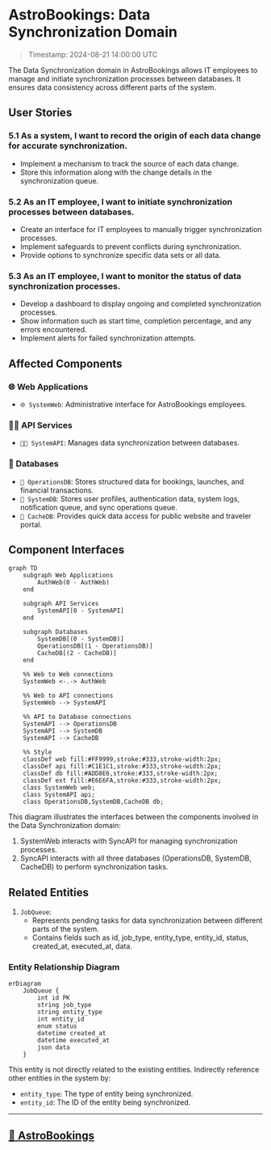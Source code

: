 # AstroBookings: Data Synchronization Domain

> Timestamp: 2024-08-21 14:00:00 UTC

The Data Synchronization domain in AstroBookings allows IT employees to manage and initiate synchronization processes between databases. It ensures data consistency across different parts of the system.

## User Stories

### 5.1 As a system, I want to record the origin of each data change for accurate synchronization.

- Implement a mechanism to track the source of each data change.
- Store this information along with the change details in the synchronization queue.

### 5.2 As an IT employee, I want to initiate synchronization processes between databases.

- Create an interface for IT employees to manually trigger synchronization processes.
- Implement safeguards to prevent conflicts during synchronization.
- Provide options to synchronize specific data sets or all data.

### 5.3 As an IT employee, I want to monitor the status of data synchronization processes.

- Develop a dashboard to display ongoing and completed synchronization processes.
- Show information such as start time, completion percentage, and any errors encountered.
- Implement alerts for failed synchronization attempts.

## Affected Components

### 🌐 Web Applications

- `🌐 SystemWeb`: Administrative interface for AstroBookings employees.

### 🧑‍💼 API Services

- `🧑‍💼 SystemAPI`: Manages data synchronization between databases.

### 📇 Databases

- `📇 OperationsDB`: Stores structured data for bookings, launches, and financial transactions.
- `📇 SystemDB`: Stores user profiles, authentication data, system logs, notification queue, and sync operations queue.
- `📇 CacheDB`: Provides quick data access for public website and traveler portal.

## Component Interfaces

```mermaid
graph TD
    subgraph Web Applications
        AuthWeb(0 - AuthWeb)
    end

    subgraph API Services
        SystemAPI[0 - SystemAPI]
    end

    subgraph Databases
        SystemDB[(0 - SystemDB)]
        OperationsDB[(1 - OperationsDB)]
        CacheDB[(2 - CacheDB)]
    end

    %% Web to Web connections
    SystemWeb <-.-> AuthWeb

    %% Web to API connections
    SystemWeb --> SystemAPI

    %% API to Database connections
    SystemAPI --> OperationsDB
    SystemAPI --> SystemDB
    SystemAPI --> CacheDB

    %% Style
    classDef web fill:#FF9999,stroke:#333,stroke-width:2px;
    classDef api fill:#C1E1C1,stroke:#333,stroke-width:2px;
    classDef db fill:#ADD8E6,stroke:#333,stroke-width:2px;
    classDef ext fill:#E6E6FA,stroke:#333,stroke-width:2px;
    class SystemWeb web;
    class SystemAPI api;
    class OperationsDB,SystemDB,CacheDB db;
```

This diagram illustrates the interfaces between the components involved in the Data Synchronization domain:

1. SystemWeb interacts with SyncAPI for managing synchronization processes.
2. SyncAPI interacts with all three databases (OperationsDB, SystemDB, CacheDB) to perform synchronization tasks.

## Related Entities

1. `JobQueue`:
   - Represents pending tasks for data synchronization between different parts of the system.
   - Contains fields such as id, job_type, entity_type, entity_id, status, created_at, executed_at, data.

### Entity Relationship Diagram

```mermaid
erDiagram
    JobQueue {
        int id PK
        string job_type
        string entity_type
        int entity_id
        enum status
        datetime created_at
        datetime executed_at
        json data
    }
```

This entity is not directly related to the existing entities.
Indirectly reference other entities in the system by:

- `entity_type`: The type of entity being synchronized.
- `entity_id`: The ID of the entity being synchronized.

---

## [🚀 AstroBookings](https://github.com/AstroBookings)
